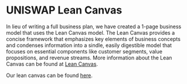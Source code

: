 # UNISWAP Lean Canvas

In lieu of writing a full business plan, we have created a 1-page business model that uses the Lean Canvas model. The Lean Canvas provides a concise framework that emphasizes key elements of business concepts and condenses information into a sindle, easily digestible model that focuses on essential components like customer segments, value propositions, and revenue streams. More information about the Lean Canvas can be found at [Lean Canvas](https://www.leancanvas.com).

Our lean canvas can be found [here](https://docs.google.com/presentation/d/11vgXLrOii0DactRECimMZVA6QJxtxzyTPzR3j-7Oqmk/edit#slide=id.gc8216bd24_20_0).

